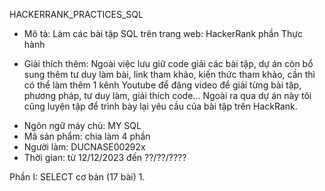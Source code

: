 HACKERRANK_PRACTICES_SQL

- Mô tả: Làm các bài tập SQL trên trang web: HackerRank phần Thực hành

* Giải thích thêm: Ngoài việc lưu giữ code giải các bài tập, dự án còn bổ sung thêm tư duy làm bài, link tham khảo, kiến ​​thức tham khảo, cần thì có thể làm thêm 1 kênh Youtube để đăng video để giải từng bài tập, phương pháp, tư duy làm, giải thích code... Ngoài ra qua dự án này tôi cũng luyện tập để trình bày lại yêu cầu của bài tập trên HackRank.
- Ngôn ngữ máy chủ: MY SQL
- Mã sản phẩm: chia làm 4 phần
- Người làm: DUCNASE00292x
- Thời gian: từ 12/12/2023 đến ??/??/????

Phần I: SELECT cơ bản (17 bài)
1.
